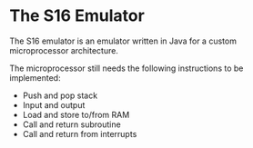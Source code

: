 # The S16 Emulator

The S16 emulator is an emulator written in Java for a custom microprocessor architecture.

The microprocessor still needs the following instructions to be implemented:
 - Push and pop stack
 - Input and output
 - Load and store to/from RAM
 - Call and return subroutine
 - Call and return from interrupts
